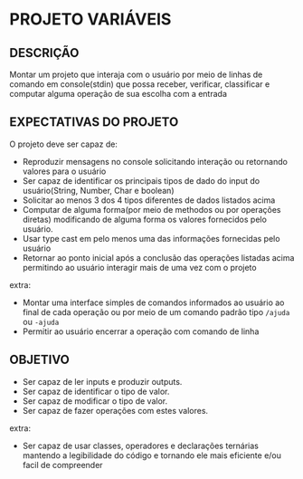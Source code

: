 # PROJETO VARIÁVEIS

## DESCRIÇÃO

Montar um projeto que interaja com o usuário por meio de linhas de comando em console(stdin) que possa receber, verificar, classificar e computar alguma operação de sua escolha com a entrada

## EXPECTATIVAS DO PROJETO

O projeto deve ser capaz de:

- Reproduzir mensagens no console solicitando interação ou retornando valores para o usuário
- Ser capaz de identificar os principais tipos de dado do input do usuário(String, Number, Char e boolean)
- Solicitar ao menos 3 dos 4 tipos diferentes de dados listados acima
- Computar de alguma forma(por meio de methodos ou por operações diretas) modificando de alguma forma os valores fornecidos pelo usuário.
- Usar type cast em pelo menos uma das informações fornecidas pelo usuário
- Retornar ao ponto inicial após a conclusão das operações listadas acima permitindo ao usuário interagir mais de uma vez com o projeto

extra: 

- Montar uma interface simples de comandos informados ao usuário ao final de cada operação ou por meio de um comando padrão tipo `/ajuda` ou `-ajuda`
- Permitir ao usuário encerrar a operação com comando de linha

## OBJETIVO

- Ser capaz de ler inputs e produzir outputs.
- Ser capaz de identificar o tipo de valor.
- Ser capaz de modificar o tipo de valor.
- Ser capaz de fazer operações com estes valores.

extra:

- Ser capaz de usar classes, operadores e declarações ternárias mantendo a legibilidade do código e tornando ele mais eficiente e/ou facil de compreender